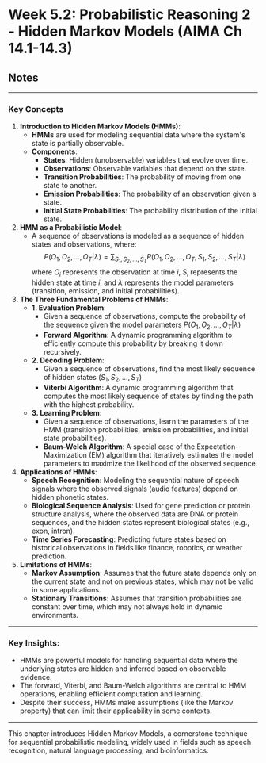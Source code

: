 # Week 5.2: Probabilistic Reasoning 2 - Hidden Markov Models (AIMA Ch 14.1-14.3)
## Notes
---
### **Key Concepts**

1. **Introduction to Hidden Markov Models (HMMs)**:
    - **HMMs** are used for modeling sequential data where the system's state is partially observable.
    - **Components**:
        - **States**: Hidden (unobservable) variables that evolve over time.
        - **Observations**: Observable variables that depend on the state.
        - **Transition Probabilities**: The probability of moving from one state to another.
        - **Emission Probabilities**: The probability of an observation given a state.
        - **Initial State Probabilities**: The probability distribution of the initial state.
2. **HMM as a Probabilistic Model**:
    - A sequence of observations is modeled as a sequence of hidden states and observations, where:
    $$P(O_1, O_2, \dots, O_T | \lambda) = \sum_{S_1, S_2, \dots, S_T} P(O_1, O_2, \dots, O_T, S_1, S_2, \dots, S_T | \lambda)$$
    where $O_i$ represents the observation at time $i$, $S_i$ represents the hidden state at time $i$, and $\lambda$ represents the model parameters (transition, emission, and initial probabilities).
3. **The Three Fundamental Problems of HMMs**:
    - **1. Evaluation Problem**:
        - Given a sequence of observations, compute the probability of the sequence given the model parameters $P(O_1, O_2, \dots, O_T | \lambda)$
        - **Forward Algorithm**: A dynamic programming algorithm to efficiently compute this probability by breaking it down recursively.
    - **2. Decoding Problem**:
        - Given a sequence of observations, find the most likely sequence of hidden states ($S_1, S_2, \dots, S_T$)
        - **Viterbi Algorithm**: A dynamic programming algorithm that computes the most likely sequence of states by finding the path with the highest probability.
    - **3. Learning Problem**:
        - Given a sequence of observations, learn the parameters of the HMM (transition probabilities, emission probabilities, and initial state probabilities).
        - **Baum-Welch Algorithm**: A special case of the Expectation-Maximization (EM) algorithm that iteratively estimates the model parameters to maximize the likelihood of the observed sequence.
4. **Applications of HMMs**:
    - **Speech Recognition**: Modeling the sequential nature of speech signals where the observed signals (audio features) depend on hidden phonetic states.
    - **Biological Sequence Analysis**: Used for gene prediction or protein structure analysis, where the observed data are DNA or protein sequences, and the hidden states represent biological states (e.g., exon, intron).
    - **Time Series Forecasting**: Predicting future states based on historical observations in fields like finance, robotics, or weather prediction.
5. **Limitations of HMMs**:
    - **Markov Assumption**: Assumes that the future state depends only on the current state and not on previous states, which may not be valid in some applications.
    - **Stationary Transitions**: Assumes that transition probabilities are constant over time, which may not always hold in dynamic environments.

---

### **Key Insights**:

- HMMs are powerful models for handling sequential data where the underlying states are hidden and inferred based on observable evidence.
- The forward, Viterbi, and Baum-Welch algorithms are central to HMM operations, enabling efficient computation and learning.
- Despite their success, HMMs make assumptions (like the Markov property) that can limit their applicability in some contexts.

---

This chapter introduces Hidden Markov Models, a cornerstone technique for sequential probabilistic modeling, widely used in fields such as speech recognition, natural language processing, and bioinformatics.
